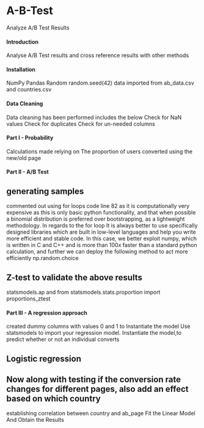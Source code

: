 # A-B-Test
Analyze A/B Test Results
#### Introduction
Analyse A/B Test results and cross reference results with other methods
#### Installation 
NumPy
Pandas
Random
random.seed(42)
data imported from ab_data.csv and countries.csv
#### Data Cleaning 
Data cleaning has been performed includes the below
Check for NaN values
Check for duplicates
Check for un-needed columns 
#### Part I - Probability
Calculations made relying on The proportion of users converted using the new/old page
#### Part II - A/B Test
## generating samples 
commented out using for loops code line 82 as it is computationally very expensive as this is only basic python functionality, and that when possible a binomial distribution is preferred over bootstrapping, as a lightweight methodology.
In regards to the for loop It is always better to use specifically designed libraries which are built in low-level languages and help you write more efficient and stable code.
In this case, we better exploit numpy, which is written in C and C++ and is more than 100x faster than a standard python calculation, and further we can deploy the following method to act more efficiently np.random.choice
## Z-test to validate the above results
statsmodels.ap and from statsmodels.stats.proportion import proportions_ztest
#### Part III - A regression approach
created dummy columns with values 0 and 1 to Instantiate the model
Use statsmodels to import your regression model. Instantiate the model,to predict whether or not an individual converts
## Logistic regression
## Now along with testing if the conversion rate changes for different pages, also add an effect based on which country 
establishing correlation between country and ab_page 
Fit the Linear Model And Obtain the Results

